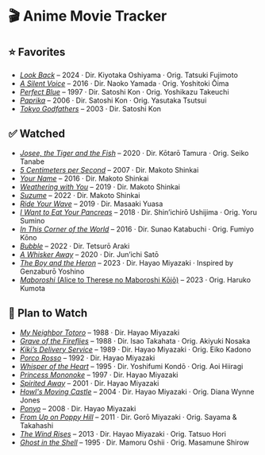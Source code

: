 # 🎬 Anime Movie Tracker

## ⭐ **Favorites**

- [*Look Back*](https://www.animesaturn.cx/watch?file=DEjp0cmcTDVEj) – 2024 · Dir. Kiyotaka Oshiyama · Orig. Tatsuki Fujimoto  
- [*A Silent Voice*](https://www.animesaturn.cx/watch?file=5BiByEOE1uxZH) – 2016 · Dir. Naoko Yamada · Orig. Yoshitoki Ōima  
- [*Perfect Blue*](https://www.animesaturn.cx/watch?file=B9fiIC9PoVf-) – 1997 · Dir. Satoshi Kon · Orig. Yoshikazu Takeuchi  
- [*Paprika*](https://www.bilibili.tv/en/video/2006988724) – 2006 · Dir. Satoshi Kon · Orig. Yasutaka Tsutsui  
- [*Tokyo Godfathers*](https://www.bilibili.tv/en/video/4790704041361920?bstar_from=bstar-web.ugc-video-detail.related-recommend.all) – 2003 · Dir. Satoshi Kon  

## ✅ Watched

- [*Josee, the Tiger and the Fish*](https://www.animesaturn.cx/watch?file=N-UfhBN_u-g5c) – 2020 · Dir. Kōtarō Tamura · Orig. Seiko Tanabe  
- [*5 Centimeters per Second*](https://www.animesaturn.cx/watch?file=68EwGD2ZeVkM4) – 2007 · Dir. Makoto Shinkai  
- [*Your Name*](https://www.animesaturn.cx/watch?file=7jitl1c4P7b) – 2016 · Dir. Makoto Shinkai  
- [*Weathering with You*](https://www.animesaturn.cx/watch?file=OsDOsCFi2VR71) – 2019 · Dir. Makoto Shinkai  
- [*Suzume*](https://www.animesaturn.cx/watch?file=cizrQmr211H4) – 2022 · Dir. Makoto Shinkai  
- [*Ride Your Wave*](https://www.animesaturn.cx/watch?file=wQTpTF378Ttoe) – 2019 · Dir. Masaaki Yuasa  
- [*I Want to Eat Your Pancreas*](https://www.animesaturn.cx/watch?file=F7Z-1nL69quUA) – 2018 · Dir. Shin’ichirō Ushijima · Orig. Yoru Sumino  
- [*In This Corner of the World*](https://www.animesaturn.cx/watch?file=Whemy2Cr46xl7) – 2016 · Dir. Sunao Katabuchi · Orig. Fumiyo Kōno  
- [*Bubble*](https://www.animesaturn.cx/watch?file=9_4Wo3V5D3NbR) – 2022 · Dir. Tetsurō Araki  
- [*A Whisker Away*](https://www.animesaturn.cx/watch?file=2bfQPECJFyXv) – 2020 · Dir. Jun’ichi Satō  
- [*The Boy and the Heron*](https://www.animesaturn.cx/watch?file=2_QiLmb9Zpgkw) – 2023 · Dir. Hayao Miyazaki · Inspired by Genzaburō Yoshino  
- [*Maboroshi* (Alice to Therese no Maboroshi Kōjō)](https://www.animesaturn.cx/watch?file=MIn1et6ldLh8F) – 2023 · Orig. Haruko Kumota  

## 📌 Plan to Watch

- [*My Neighbor Totoro*](https://animepahe.ru/play/bb0df009-af74-605d-f3f0-4787a4b202cf/9d0c47405008d9fac78b1a59ab89e49f84703529cac78eafdb1eec56c93695a6) – 1988 · Dir. Hayao Miyazaki  
- [*Grave of the Fireflies*](https://animepahe.ru/play/4660b1b4-4ec7-1346-ec3f-b77f6fa36e80/79282ce9a1e7594f4e263fa10e1df2ed016983aa437eab59f02d766ed811b7f5) – 1988 · Dir. Isao Takahata · Orig. Akiyuki Nosaka  
- [*Kiki’s Delivery Service*](https://animepahe.ru/play/efb05b39-b2c2-2acf-84c0-b9927292085b/ea3c38ca0272c42d6ed0f2853531d8768f434878cdecae3b52745b8b451dd9f7) – 1989 · Dir. Hayao Miyazaki · Orig. Eiko Kadono  
- [*Porco Rosso*](https://animepahe.ru/play/37a1da97-ebb0-113d-adee-d8979c648e6a/6acaf03f0ce21c0afc6d5491f3b5a673da84ce90a1f7b3d5eaf72f5d59520cba) – 1992 · Dir. Hayao Miyazaki  
- [*Whisper of the Heart*](https://archive.org/details/nonton-whisper-of-the-heart-1995) – 1995 · Dir. Yoshifumi Kondō · Orig. Aoi Hiiragi  
- [*Princess Mononoke*](https://animepahe.ru/play/9aef1d8b-764b-9aaa-9a64-05f162963727/1adf86f404de209f1aba3dae14e935658546210c7cf77275ac9040ff3519364a) – 1997 · Dir. Hayao Miyazaki  
- [*Spirited Away*](https://animepahe.ru/play/294d4393-45d6-54a3-566f-f407a71ea8df/4e26290fc90f55cd0ebac1c72f05af03398133a09a3b9e072b203058c60d9509) – 2001 · Dir. Hayao Miyazaki  
- [*Howl's Moving Castle*](https://www.animesaturn.cx/watch?file=GE-NpM5JDj7xi) – 2004 · Dir. Hayao Miyazaki · Orig. Diana Wynne Jones  
- [*Ponyo*](https://animepahe.ru/play/730a0b29-94fc-29d3-4b6c-4c9c4522d1ac/fafa082485675b2d5a2a483eb5775cc83a852fc8f46d0ab1672d5caf1bed10ca) – 2008 · Dir. Hayao Miyazaki  
- [*From Up on Poppy Hill*](https://animepahe.ru/play/d5e0647e-06fb-6fc7-87c0-24c99e674cac/6dcbd974e6120b332191d6bc7174d800e853d58927561a37f17e03676d15d0fd) – 2011 · Dir. Gorō Miyazaki · Orig. Sayama & Takahashi  
- [*The Wind Rises*](https://animepahe.ru/play/279f1e25-5abc-4b9b-d9f5-8e3059029c11/01bcbd86d631a6b5361950c58974d5dd7a092b484339ca84bc006c5e04e2a2bb) – 2013 · Dir. Hayao Miyazaki · Orig. Tatsuo Hori  
- [*Ghost in the Shell*](https://www.animesaturn.cx/watch?file=ravQclGzx_iLP) – 1995 · Dir. Mamoru Oshii · Orig. Masamune Shirow  
